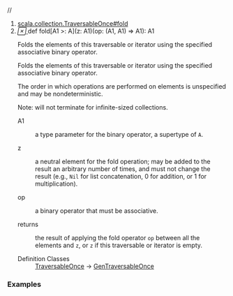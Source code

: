 //
<ol>
<li><a href="https://www.scala-lang.org/api/2.12.3/scala/collection/mutable/ArrayBuffer.html#fold[A1>:A](z:A1)(op:(A1,A1)=>A1):A1">scala.collection.TraversableOnce#fold</a></li>
<li name="scala.collection.TraversableOnce#fold" visbl="pub" class="indented0 " data-isabs="false" fullcomment="yes" group="Ungrouped"> <a id="fold[A1>:A](z:A1)(op:(A1,A1)=>A1):A1"></a><a id="fold[A1>:A](A1)((A1,A1)⇒A1):A1"></a> <span class="permalink"> <a href="../../../scala/collection/mutable/ArrayBuffer.html#fold[A1>:A](z:A1)(op:(A1,A1)=>A1):A1" title="Permalink"> <i class="material-icons"></i> </a> </span> <span class="modifier_kind"> <span class="modifier"></span> <span class="kind">def</span> </span> <span class="symbol"> <span class="name">fold</span><span class="tparams">[<span name="A1">A1 &gt;: <span class="extype" name="scala.collection.mutable.ArrayBuffer.A">A</span></span>]</span><span class="params">(<span name="z">z: <span class="extype" name="scala.collection.TraversableOnce.fold.A1">A1</span></span>)</span><span class="params">(<span name="op">op: (<span class="extype" name="scala.collection.TraversableOnce.fold.A1">A1</span>, <span class="extype" name="scala.collection.TraversableOnce.fold.A1">A1</span>) ⇒ <span class="extype" name="scala.collection.TraversableOnce.fold.A1">A1</span></span>)</span><span class="result">: <span class="extype" name="scala.collection.TraversableOnce.fold.A1">A1</span></span> </span> <p class="shortcomment cmt">Folds the elements of this traversable or iterator using the specified associative binary operator.</p>
 <div class="fullcomment">
  <div class="comment cmt">
   <p>Folds the elements of this traversable or iterator using the specified associative binary operator.</p>
   <p> The order in which operations are performed on elements is unspecified and may be nondeterministic.</p>
   <p> Note: will not terminate for infinite-sized collections. </p>
  </div>
  <dl class="paramcmts block">
   <dt class="tparam">
    A1
   </dt>
   <dd class="cmt">
    <p>a type parameter for the binary operator, a supertype of <code>A</code>.</p>
   </dd>
   <dt class="param">
    z
   </dt>
   <dd class="cmt">
    <p>a neutral element for the fold operation; may be added to the result an arbitrary number of times, and must not change the result (e.g., <code>Nil</code> for list concatenation, 0 for addition, or 1 for multiplication).</p>
   </dd>
   <dt class="param">
    op
   </dt>
   <dd class="cmt">
    <p>a binary operator that must be associative.</p>
   </dd>
   <dt>
    returns
   </dt>
   <dd class="cmt">
    <p>the result of applying the fold operator <code>op</code> between all the elements and <code>z</code>, or <code>z</code> if this traversable or iterator is empty.</p>
   </dd>
  </dl>
  <dl class="attributes block"> 
   <dt>
    Definition Classes
   </dt>
   <dd>
    <a href="../TraversableOnce.html" class="extype" name="scala.collection.TraversableOnce">TraversableOnce</a> → 
    <a href="../GenTraversableOnce.html" class="extype" name="scala.collection.GenTraversableOnce">GenTraversableOnce</a>
   </dd>
  </dl>
 </div> </li>
        </ol>


### Examples



